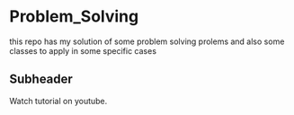 # Problem_Solving

this repo has my solution of some problem solving prolems and also some classes to apply in some specific cases

## Subheader

Watch tutorial on youtube.